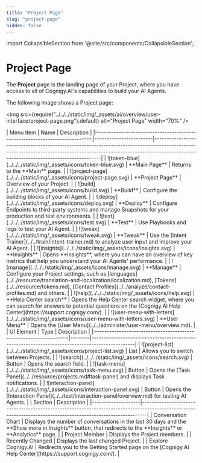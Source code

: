 ```yaml
---
title: "Project Page"
slug: "project-page"
hidden: false
---
```

import CollapsibleSection from '@site/src/components/CollapsibleSection';

# Project Page 

The **Project** page is the landing page of your Project, where you have access to all of Cognigy.AI's capabilities to build your AI Agents.

The following image shows a Project page:

<img src={require("../../../static/img/_assets/ai/overview/user-interface/project-page.png").default} alt="Project Page" width="70%" />

<CollapsibleSection title="1. Left-Side Menu">
    |                                  Menu Item                                   | Name                   | Description                                                                                                                                                                                                        |
    |:----------------------------------------------------------------------------:|------------------------|--------------------------------------------------------------------------------------------------------------------------------------------------------------------------------------------------------------------|
    |             ![token-blue](../../../static/img/_assets/icons/token-blue.svg)             | **Main Page**          | Returns to the **Main** page.                                                                                                                                                                                      |
    |         ![project-page](../../../static/img/_assets/icons/project-page.svg)          | **Project Page**       | Overview of your Project.                                                                                                                                                                                          |
    |                ![build](../../../static/img/_assets/icons/build.svg)                 | **Build**              | Configure the building blocks of your AI Agent.                                                                                                                                                                    |
    |               ![deploy](../../../static/img/_assets/icons/deploy.svg)                | **Deploy**             | Configure Endpoints to third-party systems and manage Snapshots for your production and test environments.                                                                                                         |
    |                 ![test](../../../static/img/_assets/icons/test.svg)                  | **Test**               | Use Playbooks and logs to test your AI Agent.                                                                                                                                                                      |
    |                ![tweak](../../../static/img/_assets/icons/tweak.svg)                 | **Tweak**              | Use the [Intent Trainer](../../train/intent-trainer.md) to analyze user input and improve your AI Agent.                                                                                                           |
    |             ![insights](../../../static/img/_assets/icons/insights.svg)              | **Insights**           | Opens **Insights**, where you can have an overview of key metrics that help you understand your AI Agents' performance.                                                                                            |
    |               ![manage](../../../static/img/_assets/icons/manage.svg)                | **Manage**             | Configure your Project settings, such as [languages](../../resource/translation-and-localization/localization.md), [Tokens](../../resource/tokens.md), [Contact Profiles](../../analyze/contact-profiles.md) and others. |
    |                   ![help](../../../static/img/_assets/icons/help.svg)                   | **Help Center search** | Opens the Help Center search widget, where you can search for answers to potential questions on the [Cognigy.AI Help Center](https://support.cognigy.com/).                                                        |
    | ![user-menu-with-letters](../../../static/img/_assets/icons/user-menu-with-letters.svg) | **User Menu**          | Opens the [User Menu](../../administer/user-menu/overview.md).                                                                                                                                                     |

</CollapsibleSection>

<CollapsibleSection title="2. Top Bar">
    |                             UI Element                             | Type   | Description                                                                                    |
    |:------------------------------------------------------------------:|--------|------------------------------------------------------------------------------------------------|
    |    ![project-list](../../../static/img/_assets/icons/project-list.svg)     | List   | Allows you to switch between Projects.                                                         |
    |            ![search](../../../static/img/_assets/icons/search.svg)            | Button | Opens the search field.                                                                        |
    |         ![task-menu](../../../static/img/_assets/icons/task-menu.svg)         | Button | Opens the [Task Panel](../../resource/projects.md#task-panel) and displays Task notifications.             |
    | ![interaction-panel](../../../static/img/_assets/icons/interaction-panel.svg) | Button | Opens the [Interaction Panel](../../test/interaction-panel/overview.md) for testing AI Agents. |

</CollapsibleSection>

<CollapsibleSection title="3. Dashboard">
    | Section            | Description                                                                                                                                                  |
    |--------------------|--------------------------------------------------------------------------------------------------------------------------------------------------------------|
    | Conversation Chart | Displays the number of conversations in the last 30 days and the **Show more in Insights** button, that redirects to the **Insights** or **Analytics** page. |
    | Project Member     | Displays the Project members.                                                                                                                                |
    | Recently Changed   | Displays the last changed Project.                                                                                                                           |
    | Explore Cognigy.AI | Redirects you to the Getting Started page on the [Cognigy.AI Help Center](https://support.cognigy.com/).                                                        |
</CollapsibleSection>